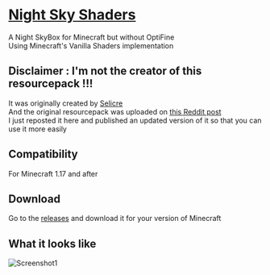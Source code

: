 # [Night Sky Shaders](https://github.com/DelofJ/NightSkyShaders)
A Night SkyBox for Minecraft but without OptiFine\
Using Minecraft's Vanilla Shaders implementation
## Disclaimer : **I'm not the creator of this resourcepack !!!**
It was originally created by [Selicre](https://github.com/Selicre)\
And the original resourcepack was uploaded on [this Reddit post](https://www.reddit.com/r/Minecraft/comments/m36l6d/21w10a_shaders_let_you_make_completely_custom/)\
I just reposted it here and published an updated version of it so that you can use it more easily
## Compatibility
For Minecraft 1.17 and after
## Download
Go to the [releases](https://github.com/DelofJ/NightSkyShaders/releases) and download it for your version of Minecraft
## What it looks like
![Screenshot1](https://raw.githubusercontent.com/DelofJ/NightSkyShaders/main/screenshot1.png)